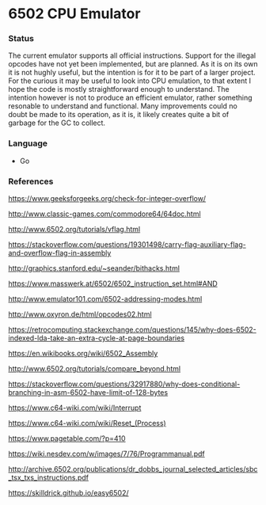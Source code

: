 # 6502 CPU Emulator

### Status

The current emulator supports all official instructions. Support for the illegal opcodes have not yet been implemented, but are planned. As it is on its own it is not hughly useful, but the intention is for it to be part of a larger project. For the curious it may be useful to look into CPU emulation, to that extent I hope the code is mostly straightforward enough to understand. The intention however is not to produce an efficient emulator, rather something resonable to understand and functional. Many improvements could no doubt be made to its operation, as it is, it likely creates quite a bit of garbage for the GC to collect.

### Language

 - Go

### References

https://www.geeksforgeeks.org/check-for-integer-overflow/

http://www.classic-games.com/commodore64/64doc.html

http://www.6502.org/tutorials/vflag.html

https://stackoverflow.com/questions/19301498/carry-flag-auxiliary-flag-and-overflow-flag-in-assembly

http://graphics.stanford.edu/~seander/bithacks.html

https://www.masswerk.at/6502/6502_instruction_set.html#AND

http://www.emulator101.com/6502-addressing-modes.html

http://www.oxyron.de/html/opcodes02.html

https://retrocomputing.stackexchange.com/questions/145/why-does-6502-indexed-lda-take-an-extra-cycle-at-page-boundaries

https://en.wikibooks.org/wiki/6502_Assembly

http://www.6502.org/tutorials/compare_beyond.html

https://stackoverflow.com/questions/32917880/why-does-conditional-branching-in-asm-6502-have-limit-of-128-bytes

https://www.c64-wiki.com/wiki/Interrupt

https://www.c64-wiki.com/wiki/Reset_(Process)

https://www.pagetable.com/?p=410

https://wiki.nesdev.com/w/images/7/76/Programmanual.pdf

http://archive.6502.org/publications/dr_dobbs_journal_selected_articles/sbc_tsx_txs_instructions.pdf

https://skilldrick.github.io/easy6502/

